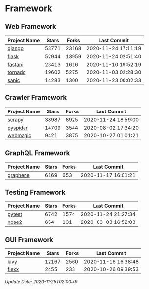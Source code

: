 # Framework

## Web Framework
| Project Name | Stars | Forks | Last Commit |
| ------------ | ----- | ----- | ----------- |
| [django](https://github.com/django/django) | 53771 | 23168 | 2020-11-24 17:11:19 |
| [flask](https://github.com/pallets/flask) | 52944 | 13959 | 2020-11-24 02:51:40 |
| [fastapi](https://github.com/tiangolo/fastapi) | 23413 | 1616 | 2020-11-10 19:52:19 |
| [tornado](https://github.com/tornadoweb/tornado) | 19602 | 5275 | 2020-11-03 02:28:30 |
| [sanic](https://github.com/huge-success/sanic) | 14283 | 1300 | 2020-11-23 00:02:33 |

## Crawler Framework
| Project Name | Stars | Forks | Last Commit |
| ------------ | ----- | ----- | ----------- |
| [scrapy](https://github.com/scrapy/scrapy) | 38987 | 8925 | 2020-11-24 18:59:00 |
| [pyspider](https://github.com/binux/pyspider) | 14709 | 3544 | 2020-08-02 17:34:20 |
| [webmagic](https://github.com/code4craft/webmagic) | 9421 | 3875 | 2020-10-27 01:01:21 |

## GraphQL Framework
| Project Name | Stars | Forks | Last Commit |
| ------------ | ----- | ----- | ----------- |
| [graphene](https://github.com/graphql-python/graphene) | 6169 | 653 | 2020-11-17 16:01:21 |

## Testing Framework
| Project Name | Stars | Forks | Last Commit |
| ------------ | ----- | ----- | ----------- |
| [pytest](https://github.com/pytest-dev/pytest) | 6742 | 1574 | 2020-11-24 21:27:34 |
| [nose2](https://github.com/nose-devs/nose2) | 654 | 131 | 2020-03-03 16:52:03 |

## GUI Framework
| Project Name | Stars | Forks | Last Commit |
| ------------ | ----- | ----- | ----------- |
| [kivy](https://github.com/kivy/kivy) | 12167 | 2560 | 2020-11-16 16:38:48 |
| [flexx](https://github.com/flexxui/flexx) | 2455 | 233 | 2020-10-26 09:39:53 |

*Update Date: 2020-11-25T02:00:49*